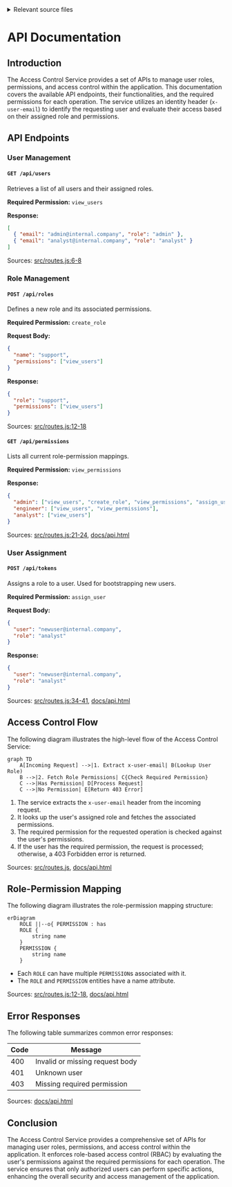 <details>
<summary>Relevant source files</summary>

The following files were used as context for generating this wiki page:

- [src/routes.js](https://github.com/agattani123/access-control-service/blob/main/src/routes.js)
- [docs/api.html](https://github.com/agattani123/access-control-service/blob/main/docs/api.html)
</details>

# API Documentation

## Introduction

The Access Control Service provides a set of APIs to manage user roles, permissions, and access control within the application. This documentation covers the available API endpoints, their functionalities, and the required permissions for each operation. The service utilizes an identity header (`x-user-email`) to identify the requesting user and evaluate their access based on their assigned role and permissions.

## API Endpoints

### User Management

#### `GET /api/users`

Retrieves a list of all users and their assigned roles.

**Required Permission:** `view_users`

**Response:**

```json
[
  { "email": "admin@internal.company", "role": "admin" },
  { "email": "analyst@internal.company", "role": "analyst" }
]
```

Sources: [src/routes.js:6-8](https://github.com/agattani123/access-control-service/blob/main/src/routes.js#L6-L8)

### Role Management

#### `POST /api/roles`

Defines a new role and its associated permissions.

**Required Permission:** `create_role`

**Request Body:**

```json
{
  "name": "support",
  "permissions": ["view_users"]
}
```

**Response:**

```json
{
  "role": "support",
  "permissions": ["view_users"]
}
```

Sources: [src/routes.js:12-18](https://github.com/agattani123/access-control-service/blob/main/src/routes.js#L12-L18)

#### `GET /api/permissions`

Lists all current role-permission mappings.

**Required Permission:** `view_permissions`

**Response:**

```json
{
  "admin": ["view_users", "create_role", "view_permissions", "assign_user"],
  "engineer": ["view_users", "view_permissions"],
  "analyst": ["view_users"]
}
```

Sources: [src/routes.js:21-24](https://github.com/agattani123/access-control-service/blob/main/src/routes.js#L21-L24), [docs/api.html](https://github.com/agattani123/access-control-service/blob/main/docs/api.html#L30-L33)

### User Assignment

#### `POST /api/tokens`

Assigns a role to a user. Used for bootstrapping new users.

**Required Permission:** `assign_user`

**Request Body:**

```json
{
  "user": "newuser@internal.company",
  "role": "analyst"
}
```

**Response:**

```json
{
  "user": "newuser@internal.company",
  "role": "analyst"
}
```

Sources: [src/routes.js:34-41](https://github.com/agattani123/access-control-service/blob/main/src/routes.js#L34-L41), [docs/api.html](https://github.com/agattani123/access-control-service/blob/main/docs/api.html#L34-L43)

## Access Control Flow

The following diagram illustrates the high-level flow of the Access Control Service:

```mermaid
graph TD
    A[Incoming Request] -->|1. Extract x-user-email| B(Lookup User Role)
    B -->|2. Fetch Role Permissions| C{Check Required Permission}
    C -->|Has Permission| D[Process Request]
    C -->|No Permission| E[Return 403 Error]
```

1. The service extracts the `x-user-email` header from the incoming request.
2. It looks up the user's assigned role and fetches the associated permissions.
3. The required permission for the requested operation is checked against the user's permissions.
4. If the user has the required permission, the request is processed; otherwise, a 403 Forbidden error is returned.

Sources: [src/routes.js](https://github.com/agattani123/access-control-service/blob/main/src/routes.js), [docs/api.html](https://github.com/agattani123/access-control-service/blob/main/docs/api.html)

## Role-Permission Mapping

The following diagram illustrates the role-permission mapping structure:

```mermaid
erDiagram
    ROLE ||--o{ PERMISSION : has
    ROLE {
        string name
    }
    PERMISSION {
        string name
    }
```

- Each `ROLE` can have multiple `PERMISSION`s associated with it.
- The `ROLE` and `PERMISSION` entities have a name attribute.

Sources: [src/routes.js:12-18](https://github.com/agattani123/access-control-service/blob/main/src/routes.js#L12-L18), [docs/api.html](https://github.com/agattani123/access-control-service/blob/main/docs/api.html#L30-L33)

## Error Responses

The following table summarizes common error responses:

| Code | Message                     |
|------|------------------------------|
| 400  | Invalid or missing request body |
| 401  | Unknown user                |
| 403  | Missing required permission |

Sources: [docs/api.html](https://github.com/agattani123/access-control-service/blob/main/docs/api.html#L39-L43)

## Conclusion

The Access Control Service provides a comprehensive set of APIs for managing user roles, permissions, and access control within the application. It enforces role-based access control (RBAC) by evaluating the user's permissions against the required permissions for each operation. The service ensures that only authorized users can perform specific actions, enhancing the overall security and access management of the application.